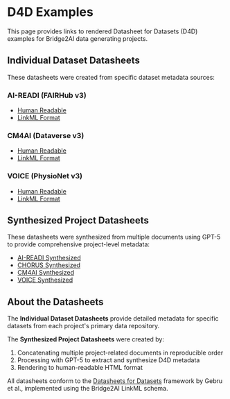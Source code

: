 # D4D Examples

This page provides links to rendered Datasheet for Datasets (D4D) examples for Bridge2AI data generating projects.

## Individual Dataset Datasheets

These datasheets were created from specific dataset metadata sources:

### AI-READI (FAIRHub v3)
- [Human Readable](html_output/D4D_-_AI-READI_FAIRHub_v3_human_readable.html)
- [LinkML Format](html_output/D4D_-_AI-READI_FAIRHub_v3_linkml.html)

### CM4AI (Dataverse v3)
- [Human Readable](html_output/D4D_-_CM4AI_Dataverse_v3_human_readable.html)
- [LinkML Format](html_output/D4D_-_CM4AI_Dataverse_v3_linkml.html)

### VOICE (PhysioNet v3)
- [Human Readable](html_output/D4D_-_VOICE_PhysioNet_v3_human_readable.html)
- [LinkML Format](html_output/D4D_-_VOICE_PhysioNet_v3_linkml.html)

## Synthesized Project Datasheets

These datasheets were synthesized from multiple documents using GPT-5 to provide comprehensive project-level metadata:

- [AI-READI Synthesized](html_output/concatenated/AI_READI_d4d_synthesized.html)
- [CHORUS Synthesized](html_output/concatenated/CHORUS_d4d_synthesized.html)
- [CM4AI Synthesized](html_output/concatenated/CM4AI_d4d_synthesized.html)
- [VOICE Synthesized](html_output/concatenated/VOICE_d4d_synthesized.html)

## About the Datasheets

The **Individual Dataset Datasheets** provide detailed metadata for specific datasets from each project's primary data repository.

The **Synthesized Project Datasheets** were created by:
1. Concatenating multiple project-related documents in reproducible order
2. Processing with GPT-5 to extract and synthesize D4D metadata
3. Rendering to human-readable HTML format

All datasheets conform to the [Datasheets for Datasets](https://arxiv.org/abs/1803.09010) framework by Gebru et al., implemented using the Bridge2AI LinkML schema.
